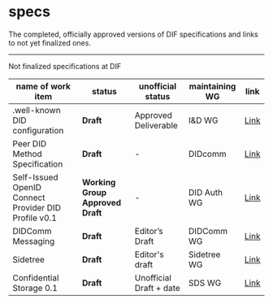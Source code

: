 # specs
The completed, officially approved versions of DIF specifications and links to not yet finalized ones. 


---

Not finalized specifications at DIF


| name of work item  | status  | unofficial status  | maintaining WG  | link |
|---|---|---|-----| ---| 
| .well-known DID configuration  | __Draft__ | Approved Deliverable  | I&D WG  | [Link](https://identity.foundation/specs/did-configuration/) |
| Peer DID Method Specification  | __Draft__ | -  | DIDcomm  | [Link](https://identity.foundation/peer-did-method-spec/) |
| Self-Issued OpenID Connect Provider DID Profile v0.1  | __Working Group Approved Draft__  |  -  | DID Auth WG | [Link](https://identity.foundation/did-siop/) |
| DIDComm Messaging  | __Draft__  | Editor’s Draft   | DIDComm WG | [Link](https://identity.foundation/didcomm-messaging/spec/) |
| Sidetree    | __Draft__   | Editor's draft   | Sidetree WG | [Link](https://identity.foundation/sidetree/spec/) |
| Confidential Storage 0.1 |__Draft__ |  Unofficial Draft + date |SDS WG | [Link](https://identity.foundation/confidential-storage/) |
